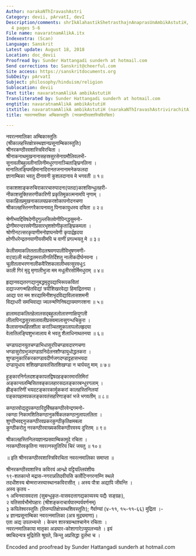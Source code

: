 ```yaml
---
Author: narakaNThIravashAstri
Category: devii, pArvatI, devI
Description/comments: shrIkAlahastikShetrasthajnAnaprasUnAmbikAstutiH, from Malayamaruta
  4 pages 5-6
File name: navaratnamAlikA.itx
Indexextra: (Scan)
Language: Sanskrit
Latest update: August 18, 2018
Location: doc_devii
Proofread by: Sunder Hattangadi sunderh at hotmail.com
Send corrections to: Sanskrit@cheerful.com
Site access: https://sanskritdocuments.org
SubDeity: pArvatI
Subject: philosophy/hinduism/religion
Sublocation: devii
Text title: navaratnamAlikA ambikAstutiH
Transliterated by: Sunder Hattangadi sunderh at hotmail.com
engtitle: navaratnamAlikA ambikAstutiH
itxtitle: navaratnamAlikA ambikAstutiH (narakaNThIravashAstrivirachitA)
title: नवरत्नमालिका अम्बिकास्तुतिः (नरकण्ठीरवशास्त्रिविरचिता)

---
```

  
 नवरत्नमालिका अम्बिकास्तुतिः   
(श्रीकालहस्तिक्षेत्रस्थज्ञानप्रसूनाम्बिकास्तुतिः)  
श्रीनरकण्ठीरवशास्त्रिविरचिता ।  
श्रीनाकनाथमुखनानासहस्रसुरसेनाग्रमौलिवलभी-  
सूनावलीबहुललीनालिनीमधुरगानाञ्चिताङ्घ्रिनलिना ।  
मानातिलङ्घिमहिमानादिरानतजनानामनेकफलदा  
ज्ञानाम्बिका भवतु दीनावनी कुशलदानाय मे भगवती ॥ १॥  
  
राकाशशाङ्करुचिराकारचारुपादना(पतदा)काशसिन्धुलहरी-  
नीकाशसूक्तिसरणीकारिणी प्रकृतिमूकात्मनामपि नृणाम् ।  
पाकाहितप्रमुखनाकालयप्रकरशोकापनोदनचणा  
श्रीकालहस्तिनगरैकायनावतु पिनाकायुधस्य दयिता ॥ २॥  
  
श्रेणीभवद्दिविषदेणीदृगुल्लसितवेणीपिनद्धसुमनो-  
द्रोणीमरन्दरसवेणीप्रसारभृशशोणीकृताङ्घ्रिकमला ।  
श्रोणीनटत्सरकृपाणीमनोज्ञघनवेणी कृपार्द्रहृदया  
क्षोणीधरेन्द्रतनयाणीयसीमपि च वाणीं प्रगल्भयतु मे ॥ ३॥  
  
केलीसमाकलिततालीदलश्रवणपालीविभूषणमणी-  
वा(पा)ली मदोद्धतमरालीगतिर्दिंशतु नालीकदीर्घनयना ।  
चूलीतलाभरणनालीकवैरिशकलालीभवत्सुरवधूःऽ  
काली गिरं मृदु मृणालीभुजा मम मधूलीरसोर्मिमधुराम् ॥ ४॥  
  
हृद्यानवद्यतरगद्यानुबद्धमृदुपद्याभिरूपकवितां  
दद्याज्जगन्महितविद्यां त्रयीशिखरवेद्या हिमाद्रितनया ।  
आद्या परा मम शरद्यामिनीशभृदविद्याविलासशमनी  
विद्याधरी समभिवाद्या ज्वलन्मणिनिषद्यायमाणरशना ॥ ५॥  
  
हालामदाकलितहेलालसद्बहुललोलारुणाक्षियुगली  
लीलापिनद्धसुरसालावलीप्रसवमालासुगन्धचिकुरा ।  
कैलासनाथहितशीला कराञ्चितशुकालापलोलहृदया  
वेलातिलङ्घिशुभजालाय मे भवतु शैलाधिनाथतनया ॥ ६॥  
  
चण्डापदानयुतचण्डाभिधासुरपिचण्डावदारणचणा  
भण्डासुरोग्रभुजदण्डाग्रनिर्दलनशौण्डायुधोद्धतकरा ।  
शुण्डानुकारिकरकाण्डावदीर्णजगदण्डाट्टहासभयदा  
दण्डायुधाय शशिखण्डावतंसितशिखण्डा न चार्पयतु माम् ॥ ७॥  
  
हुङ्कारनिर्गलदशङ्कापतद्विषदहङ्कारमारतिमिरां  
अङ्कान्तलम्बिसितक्ङ्कालहारसदलङ्कारबन्धुरगलाम् ।  
ह्रीङ्कारिणीं भयदटङ्कारकार्मुककरां कालहस्तिनिलयां  
पङ्कापहामपकलङ्कावतंसहरिणाङ्कां भजे भगवतीम् ॥ ८॥  
  
कण्ठारवोद्यदुपकण्ठारिदुर्विषहकण्ठीरवेन्द्रगमनो-  
त्कण्ठा निकामशितिकण्ठानुकर्षिकलकण्ठानुलापललिता ।  
शुण्ठीभवद्दनुजकण्ठीरवप्रकरकुण्ठीकृतिक्षमबला  
कुण्ठीकरोतु नरकण्ठीरवाख्यकविकण्ठीरवस्य दुरितम् ॥ ९॥  
  
श्रीकालहस्तिनिलयज्ञानप्रसवाम्बिकामुदे रचिता ।  
नरकण्ठीरवकृतिना नवरत्नस्तुतिरियं चिरं जयतु ॥ १०॥  
  
॥ इति श्रीनरकण्ठीरवशास्त्रिविरचिता नवरत्नमालिका समाप्ता ॥  
  
श्रीनरकण्ठीरवशास्त्रि कविरयं आन्ध्रो वट्टियल्लिवंशीयः  
१९-शतकान्ते मद्रास-नगरान्नतिदवीयसि कार्वेटिनगरनाम्नि स्थले  
तदधीशस्य बोम्मराजस्यास्थानकविरासीत् । अस्य पौत्रा अद्यापि जीवन्ति ।  
अस्य कृतय -   
१ अभिनवासवदत्ता (सुबन्धुकृत-वासवदत्तागद्यकाव्यस्य पद्यैः सङ्ग्रहः),  
२ यतिसार्वभौमोपहारः (श्रीशङ्कराचार्यपारम्पर्यवर्णनम्)  
३ कपिलेश्वरस्तुतिः (तिरुप्पतिक्षेत्रस्थशिवस्तुतिः); गैर्वाण्यां (४-११, १५-११-६६) मुद्रिता ।-  
४ ज्ञानप्रसूनाम्बिका नवरत्नमालिका (अत्र मुद्र्यमाणा)।  
एता अद्य उपलभ्यन्ते । केचन शास्त्रग्रन्थाश्चानेन रचिताः ।  
नवरत्नमालिकाया मातृका अड्यार-कोशागारेऽप्युपलभ्यते । इयं  
क्वचिदन्यत्र मुद्रितेति श्रूयते, किन्तु अप्रसिद्धा दुर्लभा च ।  
  
  
Encoded and proofread by Sunder Hattangadi sunderh at hotmail.com  
  
